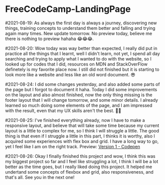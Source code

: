 # FreeCodeCamp-LandingPage

#2021-08-19:
As always the first day is always a journey, discovering new things, training concepts to understand them better and falling and trying again many times. New update tomorrow. No preview today, believe me there is nothing to preview hahaha 😂😂😂.

#2021-08-20:
Wow today was way better than expected, I really did put in practice all the things that I learnt, well I didn't learn, not yet, I spend all day searching and trying to apply what I wanted to do with the website, so I looked up for codes that I did, resources on MDN and StackOverFlow definetely is my favorite place now. I still did not finished but it is starting to look more like a website and less like an old word document. 😎

#2021-08-24:
I did some changes yesterday, and also added some parts of the page but I forgot to document it haha. Today I did some improvements on the layout and also almost finished, now the only thing missing is the footer layout that I will change tomorrow, and some minor details. I already learned so much doing some elements of the page, and I am impressed with the result, even that my UX skills aren't the best. 🤣🤣

#2021-08-25:
I've finished everything already, now I have to make a responsive layout, and believe that will take some time because my current layout is a little to complex for me, so I think I will struggle a little. The good thing is that even if I struggle a little in this part, I thinks it is worthy, also I acquired some experiences with flex box and grid. I have a long way to go, yet I feel like I am on the right track.
Preview: <a href="https://codepen.io/tysper013/full/vYZEzzO">Version 1 - Codepen</a>

#2021-08-26:
Okay I finally finished this project and wow, I think this was my biggest project so far and I feel like struggling a lot, I think I will be a lot better as the time goes, but I really liked doing this project. It helped me undertand some concepts of flexbox and grid, also responsiveness, and that's all. See you in the next one!
